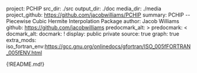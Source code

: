 project: PCHIP
src_dir: ./src
output_dir: ./doc
media_dir: ./media
project_github: https://github.com/jacobwilliams/PCHIP
summary: PCHIP -- Piecewise Cubic Hermite Interpolation Package
author: Jacob Williams
github: https://github.com/jacobwilliams
predocmark_alt: >
predocmark: <
docmark_alt:
docmark: !
display: public
         private
source: true
graph: true
extra_mods: iso_fortran_env:https://gcc.gnu.org/onlinedocs/gfortran/ISO_005fFORTRAN_005fENV.html

{!README.md!}